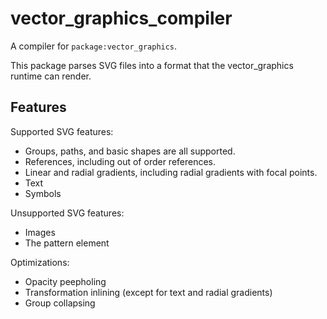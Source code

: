 # vector_graphics_compiler

A compiler for `package:vector_graphics`.

This package parses SVG files into a format that the vector_graphics runtime
can render.

## Features

Supported SVG features:

- Groups, paths, and basic shapes are all supported.
- References, including out of order references.
- Linear and radial gradients, including radial gradients with focal points.
- Text
- Symbols

Unsupported SVG features:

- Images
- The pattern element

Optimizations:

- Opacity peepholing
- Transformation inlining (except for text and radial gradients)
- Group collapsing
